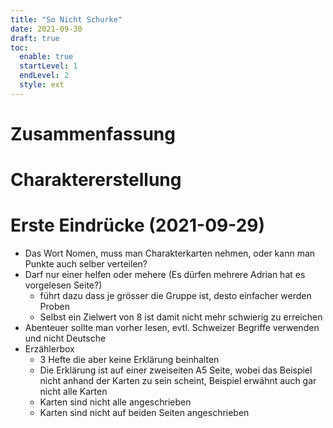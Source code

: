 ```yaml
---
title: "So Nicht Schurke"
date: 2021-09-30
draft: true
toc:
  enable: true
  startLevel: 1
  endLevel: 2
  style: ext
---
```


# Zusammenfassung

# Charaktererstellung

# Erste Eindrücke (2021-09-29)

- Das Wort Nomen, muss man Charakterkarten nehmen, oder kann man Punkte auch selber verteilen?
- Darf nur einer helfen oder mehere (Es dürfen mehrere Adrian hat es vorgelesen Seite?)
  - führt dazu dass je grösser die Gruppe ist, desto einfacher werden Proben
  - Selbst ein Zielwert von 8 ist damit nicht mehr schwierig zu erreichen
- Abenteuer sollte man vorher lesen, evtl. Schweizer Begriffe verwenden und nicht Deutsche
- Erzählerbox
  - 3 Hefte die aber keine Erklärung beinhalten
  - Die Erklärung ist auf einer zweiseiten A5 Seite, wobei das Beispiel nicht anhand der Karten zu sein scheint, Beispiel erwähnt auch gar nicht alle Karten
  - Karten sind nicht alle angeschrieben
  - Karten sind nicht auf beiden Seiten angeschrieben
